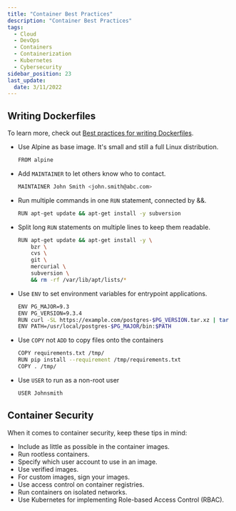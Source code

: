 ```yaml
---
title: "Container Best Practices"
description: "Container Best Practices"
tags:
  - Cloud
  - DevOps
  - Containers
  - Containerization
  - Kubernetes
  - Cybersecurity
sidebar_position: 23
last_update:
  date: 3/11/2022
---
```




## Writing Dockerfiles 

To learn more, check out [Best practices for writing Dockerfiles](https://docs.docker.com/develop/develop-images/dockerfile_best-practices/).

- Use Alpine as base image. It's small and still a full Linux distribution.

    ```bash
    FROM alpine
    ```

- Add `MAINTAINER` to let others know who to contact.

    ```bash
    MAINTAINER John Smith <john.smith@abc.com>
    ```

- Run multiple commands in one `RUN` statement, connected by &&.

    ```bash
    RUN apt-get update && apt-get install -y subversion 
    ```

- Split long `RUN` statements on multiple lines to keep them readable.

    ```bash
    RUN apt-get update && apt-get install -y \
        bzr \
        cvs \
        git \
        mercurial \
        subversion \
        && rm -rf /var/lib/apt/lists/*
    ```

- Use `ENV` to set environment variables for entrypoint applications.

    ```bash
    ENV PG_MAJOR=9.3
    ENV PG_VERSION=9.3.4
    RUN curl -SL https://example.com/postgres-$PG_VERSION.tar.xz | tar -xJC /usr/src/postgres && …
    ENV PATH=/usr/local/postgres-$PG_MAJOR/bin:$PATH
    ```

- Use `COPY` not `ADD` to copy files onto the containers 

    ```bash
    COPY requirements.txt /tmp/
    RUN pip install --requirement /tmp/requirements.txt
    COPY . /tmp/    
    ```

- Use `USER` to run as a non-root user

    ```bash
    USER Johnsmith  
    ```

## Container Security 

When it comes to container security, keep these tips in mind:

- Include as little as possible in the container images.  
- Run rootless containers.  
- Specify which user account to use in an image.  
- Use verified images.  
- For custom images, sign your images.  
- Use access control on container registries.  
- Run containers on isolated networks.  
- Use Kubernetes for implementing Role-based Access Control (RBAC).  



 

 